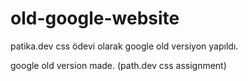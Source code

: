 # old-google-website

patika.dev css ödevi olarak google old versiyon yapıldı. 

google old version made. (path.dev css assignment)

